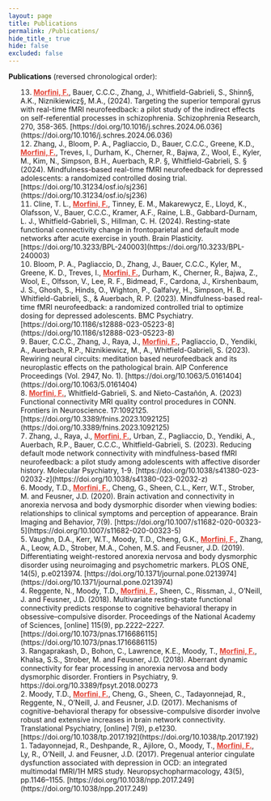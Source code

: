 ```yaml
---
layout: page
title: Publications
permalink: /Publications/
hide_title_: true
hide: false
excluded: false
---
```


<style>
  fm {
	  color:#E34234;
	  text-decoration-line: underline;
	  font-weight: bold  
	  }  

  li {
	  list-style-position:inside;
	  text-align:left;
	  font-weight:normal;
	};

	tr {
	  display: table-row;
	  vertical-align: inherit;
	  border-color: inherit;
	};
</style>


**Publications** 
(reversed chronological order):

<ol reversed>
  <li><fm>Morfini, F.</fm>, Bauer, C.C.C., Zhang, J., Whitfield-Gabrieli, S., Shinn§, A.K., Niznikiewicz§, M.A., (2024). Targeting the superior temporal gyrus with real-time fMRI neurofeedback: a pilot study of the indirect effects on self-referential processes in schizophrenia. Schizophrenia Research, 270, 358-365. [https://doi.org/10.1016/j.schres.2024.06.036](https://doi.org/10.1016/j.schres.2024.06.036)</li>
  <li>Zhang, J., Bloom, P. A., Pagliaccio, D., Bauer, C.C.C., Greene, K.D., <fm>Morfini, F.</fm>, Treves, I., Durham, K., Cherner, R., Bajwa, Z., Wool, E., Kyler, M., Kim, N., Simpson, B.H., Auerbach, R.P. §, Whitfield-Gabrieli, S. § (2024). Mindfulness-based real-time fMRI neurofeedback for depressed adolescents: a randomized controlled dosing trial. [https://doi.org/10.31234/osf.io/sj236](https://doi.org/10.31234/osf.io/sj236)</li>
  <li>Cline, T. L., <fm>Morfini, F.</fm>, Tinney, E. M., Makarewycz, E., Lloyd, K., Olafsson, V., Bauer, C.C.C., Kramer, A.F., Raine, L.B., Gabbard-Durnam, L. J., Whitfield-Gabrieli, S., Hillman, C. H. (2024). Resting-state functional connectivity change in frontoparietal and default mode networks after acute exercise in youth. Brain Plasticity. [https://doi.org/10.3233/BPL-240003](https://doi.org/10.3233/BPL-240003)</li>
  <li>Bloom, P. A., Pagliaccio, D., Zhang, J., Bauer, C.C.C., Kyler, M., Greene, K. D., Treves, I., <fm>Morfini, F.</fm>, Durham, K., Cherner, R., Bajwa, Z., Wool, E., Olfsson, V., Lee, R. F., Bidmead, F., Cardona, J., Kirshenbaum, J. S., Ghosh, S., Hinds, O., Wighton, P., Galfalvy, H., Simpson, H. B., Whitfield-Gabrieli, S., & Auerbach, R. P. (2023). Mindfulness-based real-time fMRI neurofeedback: a randomized controlled trial to optimize dosing for depressed adolescents. BMC Psychiatry. [https://doi.org/10.1186/s12888-023-05223-8](https://doi.org/10.1186/s12888-023-05223-8)</li>
  <li>Bauer, C.C.C., Zhang, J., Raya, J., <fm>Morfini, F.</fm>, Pagliaccio, D., Yendiki, A., Auerbach, R.P., Niznikiewicz, M., A., Whitfield-Gabrieli, S. (2023). Rewiring neural circuits: meditation based neurofeedback and its neuroplastic effects on the pathological brain. AIP Conference Proceedings (Vol. 2947, No. 1). [https://doi.org/10.1063/5.0161404](https://doi.org/10.1063/5.0161404)</li>
  <li><fm>Morfini, F.</fm>, Whitfield-Gabrieli, S. and Nieto-Castañón, A. (2023) Functional connectivity MRI quality control procedures in CONN. Frontiers in Neuroscience. 17:1092125. [https://doi.org/10.3389/fnins.2023.1092125](https://doi.org/10.3389/fnins.2023.1092125)</li>
  <li>Zhang, J., Raya, J., <fm>Morfini, F.</fm>, Urban, Z., Pagliaccio, D., Yendiki, A., Auerbach, R.P., Bauer, C.C.C., Whitfield-Gabrieli, S. (2023). Reducing default mode network connectivity with mindfulness-based fMRI neurofeedback: a pilot study among adolescents with affective disorder history. Molecular Psychiatry, 1-9. [https://doi.org/10.1038/s41380-023-02032-z](https://doi.org/10.1038/s41380-023-02032-z)</li>
  <li>Moody, T.D., <fm>Morfini, F.</fm>, Cheng, G., Sheen, C.L., Kerr, W.T., Strober, M. and Feusner, J.D. (2020). Brain activation and connectivity in anorexia nervosa and body dysmorphic disorder when viewing bodies: relationships to clinical symptoms and perception of appearance. Brain Imaging and Behavior, 7(9). [https://doi.org/10.1007/s11682-020-00323-5](https://doi.org/10.1007/s11682-020-00323-5)</li>
  <li>Vaughn, D.A., Kerr, W.T., Moody, T.D., Cheng, G.K., <fm>Morfini, F.</fm>, Zhang, A., Leow, A.D., Strober, M.A., Cohen, M.S. and Feusner, J.D. (2019). Differentiating weight-restored anorexia nervosa and body dysmorphic disorder using neuroimaging and psychometric markers. PLOS ONE, 14(5), p.e0213974. [https://doi.org/10.1371/journal.pone.0213974](https://doi.org/10.1371/journal.pone.0213974)</li>
  <li>Reggente, N., Moody, T.D., <fm>Morfini, F.</fm>, Sheen, C., Rissman, J., O’Neill, J. and Feusner, J.D. (2018). Multivariate resting-state functional connectivity predicts response to cognitive behavioral therapy in obsessive–compulsive disorder. Proceedings of the National Academy of Sciences, [online] 115(9), pp.2222–2227. [https://doi.org/10.1073/pnas.1716686115](https://doi.org/10.1073/pnas.1716686115)</li>
  <li>Rangaprakash, D., Bohon, C., Lawrence, K.E., Moody, T., <fm>Morfini, F.</fm>, Khalsa, S.S., Strober, M. and Feusner, J.D. (2018). Aberrant dynamic connectivity for fear processing in anorexia nervosa and body dysmorphic disorder. Frontiers in Psychiatry, 9. https://doi.org/10.3389/fpsyt.2018.00273</li>
  <li>Moody, T.D., <fm>Morfini, F.</fm>, Cheng, G., Sheen, C., Tadayonnejad, R., Reggente, N., O’Neill, J. and Feusner, J.D. (2017). Mechanisms of cognitive-behavioral therapy for obsessive-compulsive disorder involve robust and extensive increases in brain network connectivity. Translational Psychiatry, [online] 7(9), p.e1230. [https://doi.org/10.1038/tp.2017.192](https://doi.org/10.1038/tp.2017.192)</li>
  <li>Tadayonnejad, R., Deshpande, R., Ajilore, O., Moody, T., <fm>Morfini, F.</fm>, Ly, R., O’Neill, J. and Feusner, J.D. (2017). Pregenual anterior cingulate dysfunction associated with depression in OCD: an integrated multimodal fMRI/1H MRS study. Neuropsychopharmacology, 43(5), pp.1146–1155. [https://doi.org/10.1038/npp.2017.249](https://doi.org/10.1038/npp.2017.249)</li>
</ol>